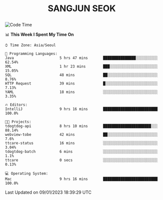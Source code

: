 <h1>
 <p align="center">
   SANGJUN SEOK
 </p>
</h1>

<!--START_SECTION:waka-->
![Code Time](http://img.shields.io/badge/Code%20Time-2%2C139%20hrs%2028%20mins-blue)

📊 **This Week I Spent My Time On** 

```text
⌚︎ Time Zone: Asia/Seoul

💬 Programming Languages: 
Java                     5 hrs 47 mins       ███████████████░░░░░░░░░░   62.54% 
XML                      1 hr 23 mins        ███░░░░░░░░░░░░░░░░░░░░░░   15.05% 
SQL                      48 mins             ██░░░░░░░░░░░░░░░░░░░░░░░   8.76% 
HTTP Request             39 mins             █░░░░░░░░░░░░░░░░░░░░░░░░   7.13% 
YAML                     18 mins             ░░░░░░░░░░░░░░░░░░░░░░░░░   3.35%

🔥 Editors: 
IntelliJ                 9 hrs 16 mins       █████████████████████████   100.0%

🐱‍💻 Projects: 
tdogtdog-api             8 hrs 10 mins       ██████████████████████░░░   88.14% 
webview-tobe             42 mins             ██░░░░░░░░░░░░░░░░░░░░░░░   7.6% 
ttcare-status            16 mins             ░░░░░░░░░░░░░░░░░░░░░░░░░   3.04% 
tdogtdog-batch           6 mins              ░░░░░░░░░░░░░░░░░░░░░░░░░   1.1% 
ttcare                   0 secs              ░░░░░░░░░░░░░░░░░░░░░░░░░   0.13%

💻 Operating System: 
Mac                      9 hrs 16 mins       █████████████████████████   100.0%

```


 Last Updated on 09/01/2023 18:39:29 UTC
<!--END_SECTION:waka-->
